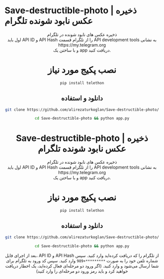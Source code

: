# Save-destructible-photo | ذخیره عکس نابود شونده تلگرام

<div align="center">ذخیره عکس های نابود شونده در تلگرام<div>

<div align="center">اول باید API ID و API Hash را از تلگرام قسمت API development tools به نشانی<br>https://my.telegram.org<br>
و با ساختن یک app دریافت کنید.<div>

# نصب پکیج مورد نیاز

```bash
pip install telethon
```
## دانلود و استفاده

```bash
git clone https://github.com/alirezaturkoglan/Save-destructible-photo/
```
```bash
cd Save-destructible-photo && python app.py
```

# Save-destructible-photo | ذخیره عکس نابود شونده تلگرام

<div align="center">ذخیره عکس های نابود شونده در تلگرام<div>

<div align="center">اول باید API ID و API Hash را از تلگرام قسمت API development tools به نشانی<br>https://my.telegram.org<br>
و با ساختن یک app دریافت کنید.<div>

# نصب پکیج مورد نیاز

```bash
pip install telethon
```
## دانلود و استفاده

```bash
git clone https://github.com/alirezaturkoglan/Save-destructible-photo/
```
```bash
cd Save-destructible-photo && python app.py
```

بعد از اجرای فایل، API ID و API Hash از تلگرام را که دریافت کرده‌اید وارد کنید. سپس شماره تلفن خود را به صورت `*********+989` وارد کنید. سپس کد ورود به تلگرام برای شما ارسال می‌شود و وارد کنید. (اگر ورود دو مرحله‌ای فعال کرده‌اید، یک اخطار دریافت خواهید کرد و باید رمز ورود دو مرحله‌ای را وارد کنید)
